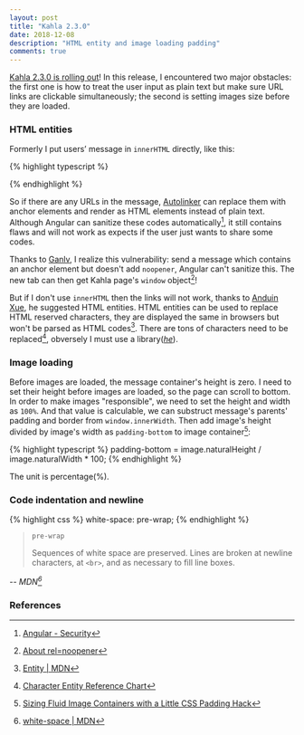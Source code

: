 ```yaml
---
layout: post
title: "Kahla 2.3.0"
date: 2018-12-08
description: "HTML entity and image loading padding"
comments: true
---
```


[Kahla 2.3.0 is rolling out](https://github.com/AiursoftWeb/Kahla.App/pull/147)! In this release, I encountered two major obstacles:  the first one is how to treat the user input as plain text but make sure URL links are clickable simultaneously;  the second is setting images size before they are loaded.

### HTML entities

Formerly I put users’ message in `innerHTML` directly, like this:

{% highlight typescript %}
<p [innerHTML]="message.content"></p>
{% endhighlight %}

So if there are any URLs in the message, [Autolinker](https://github.com/gregjacobs/Autolinker.js) can replace them with anchor elements and render as HTML elements instead of plain text. Although Angular can sanitize these codes automatically[^1], it still contains flaws and will not work as expects if the user just wants to share some codes.

Thanks to [Ganlv](https://github.com/ganlvtech), I realize this vulnerability: send a message which contains an anchor element but doesn't add `noopener`, Angular can't sanitize this. The new tab can then get Kahla page's `window` object[^2]!

But if I don't use `innerHTML` then the links will not work, thanks to [Anduin Xue](https://github.com/Anduin2017), he suggested HTML entities. HTML entities can be used to replace HTML reserved characters, they are displayed the same in browsers but won't be parsed as HTML codes[^3]. There are tons of characters need to be replaced[^4], obversely I must use a library([*he*](https://github.com/mathiasbynens/he)).

### Image loading

Before images are loaded, the message container's height is zero. I need to set their height before images are loaded, so the page can scroll to bottom. In order to make images "responsible", we need to set the height and width as `100%`. And that value is calculable, we can substruct message's parents' padding and border from `window.innerWidth`. Then add image's height divided by image's width as `padding-bottom` to image container[^5]:

{% highlight typescript %}
padding-bottom = image.naturalHeight / image.naturalWidth * 100;
{% endhighlight %}

The unit is percentage(%).

### Code indentation and newline

{% highlight css %}
white-space: pre-wrap;
{% endhighlight %}

>`pre-wrap`
>
>Sequences of white space are preserved. Lines are broken at newline characters, at `<br>`, and as necessary to fill line boxes.
>
-- <cite>MDN[^6]</cite>

### References

[^1]: [Angular - Security](https://angular.io/guide/security#angulars-cross-site-scripting-security-model)

[^2]: [About rel=noopener](https://mathiasbynens.github.io/rel-noopener/)

[^3]: [Entity \| MDN](https://developer.mozilla.org/en-US/docs/Glossary/Entity)

[^4]: [Character Entity Reference Chart](https://dev.w3.org/html5/html-author/charref)

[^5]: [Sizing Fluid Image Containers with a Little CSS Padding Hack](http://andyshora.com/css-image-container-padding-hack.html)

[^6]: [white-space \| MDN](https://developer.mozilla.org/en-US/docs/Web/CSS/white-space)
